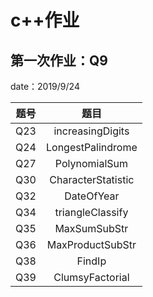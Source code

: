 # c++作业

## 第一次作业：Q9

date：2019/9/24

| 题号 |        题目        |
| :--: | :----------------: |
| Q23  |  increasingDigits  |
| Q24  | LongestPalindrome  |
| Q27  |   PolynomialSum    |
| Q30  | CharacterStatistic |
| Q32  |     DateOfYear     |
| Q34  |  triangleClassify  |
| Q35  |    MaxSumSubStr    |
| Q36  |  MaxProductSubStr  |
| Q38  |       FindIp       |
| Q39  |  ClumsyFactorial   |

